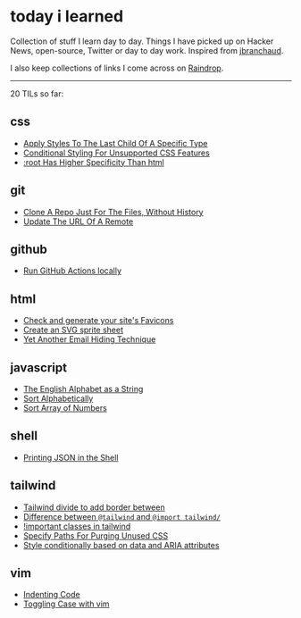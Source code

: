 # today i learned

Collection of stuff I learn day to day. Things I have picked up on Hacker News, open-source, Twitter or day to day work. Inspired from [jbranchaud](https://news.ycombinator.com/item?id=22908044).

I also keep collections of links I come across on [Raindrop](https://raindrop.io/adhiraj/).

---

20 TILs so far:

## css

- [Apply Styles To The Last Child Of A Specific Type](/css/apply-styles-to-the-last-child-of-a-specific-type.md)
- [Conditional Styling For Unsupported CSS Features](/css/conditional-styling-for-unsupported-css-features.md)
- [:root Has Higher Specificity Than html](/css/root-has-higher-specificity-than-html.md)

## git

- [Clone A Repo Just For The Files, Without History](/git/clone-a-repo-just-for-the-files-without-history.md)
- [Update The URL Of A Remote](/git/update-the-url-of-a-remote.md)

## github

- [Run GitHub Actions locally](/github/run-github-actions-locally.md)

## html

- [Check and generate your site's Favicons](/html/check-and-generate-favicons.md)
- [Create an SVG sprite sheet](/html/create-an-svg-sprite-sheet.md)
- [Yet Another Email Hiding Technique ](/html/email-hiding-technique.md)

## javascript

- [The English Alphabet as a String](/javascript/english-alphabets.md)
- [Sort Alphabetically](/javascript/sort-alphabetically.md)
- [Sort Array of Numbers](/javascript/sort-numbers.md)

## shell

- [Printing JSON in the Shell](/shell/printing-json.md)

## tailwind

- [Tailwind divide to add border between](/tailwind/divide-to-add-border-between.md)
- [Difference between `@tailwind` and `@import tailwind/`](/tailwind/import-tailwind.md)
- [!important classes in tailwind](/tailwind/important-classes-in-tailwind.md)
- [Specify Paths For Purging Unused CSS](/tailwind/specify-paths-for-purging-unused-css.md)
- [Style conditionally based on data and ARIA attributes](/tailwind/style-conditionally-based-on-data-and-aria-attributes.md)

## vim

- [Indenting Code](/vim/indenting-code.md)
- [Toggling Case with vim](/vim/toggling-case-with-vim.md)
